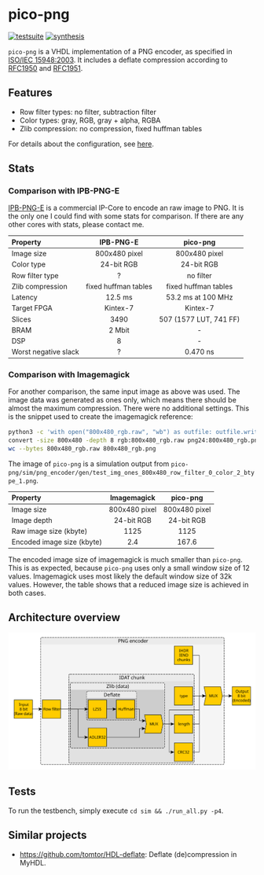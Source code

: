 # pico-png

[![testsuite](https://github.com/marph91/pico-png/workflows/tests/badge.svg)](https://github.com/marph91/pico-png/actions?query=workflow%3Atests)
[![synthesis](https://github.com/marph91/pico-png/workflows/synthesis/badge.svg)](https://github.com/marph91/pico-png/actions?query=workflow%3Asynthesis)

`pico-png` is a VHDL implementation of a PNG encoder, as specified in [ISO/IEC 15948:2003](https://www.w3.org/TR/2003/REC-PNG-20031110/). It includes a deflate compression according to [RFC1950](https://www.ietf.org/rfc/rfc1950.txt) and [RFC1951](https://www.ietf.org/rfc/rfc1951.txt).

## Features

- Row filter types: no filter, subtraction filter
- Color types: gray, RGB, gray + alpha, RGBA
- Zlib compression: no compression, fixed huffman tables

For details about the configuration, see [here](doc/toplevel_interface.md).

## Stats

### Comparison with IPB-PNG-E

[IPB-PNG-E](https://ipbloq.files.wordpress.com/2017/09/ipb-png-e-pb.pdf) is a commercial IP-Core to encode an raw image to PNG. It is the only one I could find with some stats for comparison. If there are any other cores with stats, please contact me.

|Property|IPB-PNG-E|pico-png|
|:-|:-:|:-:|
|Image size|800x480 pixel|800x480 pixel|
|Color type|24-bit RGB|24-bit RGB|
|Row filter type|?|no filter|
|Zlib compression|fixed huffman tables|fixed huffman tables|
|Latency|12.5 ms|53.2 ms at 100 MHz|
|Target FPGA|Kintex-7|Kintex-7|
|Slices|3490|507 (1577 LUT, 741 FF)|
|BRAM|2 Mbit|-|
|DSP|8|-|
|Worst negative slack|?|0.470 ns|

### Comparison with Imagemagick

For another comparison, the same input image as above was used. The image data was generated as ones only, which means there should be almost the maximum compression. There were no additional settings. This is the snippet used to create the imagemagick reference:

```bash
python3 -c 'with open("800x480_rgb.raw", "wb") as outfile: outfile.write(bytes([1]*800*480*3))'
convert -size 800x480 -depth 8 rgb:800x480_rgb.raw png24:800x480_rgb.png
wc --bytes 800x480_rgb.raw 800x480_rgb.png
```

The image of `pico-png` is a simulation output from `pico-png/sim/png_encoder/gen/test_img_ones_800x480_row_filter_0_color_2_btype_1.png`.

|Property|Imagemagick|pico-png|
|:-|:-:|:-:|
|Image size|800x480 pixel|800x480 pixel|
|Image depth|24-bit RGB|24-bit RGB|
|Raw image size (kbyte)|1125|1125|
|Encoded image size (kbyte)|2.4|167.6|

The encoded image size of imagemagick is much smaller than `pico-png`. This is as expected, because `pico-png` uses only a small window size of 12 values. Imagemagick uses most likely the default window size of 32k values. However, the table shows that a reduced image size is achieved in both cases.

## Architecture overview

![architecture_overview](doc/images/overview.svg)

## Tests

To run the testbench, simply execute `cd sim && ./run_all.py -p4`.

## Similar projects

- <https://github.com/tomtor/HDL-deflate>: Deflate (de)compression in MyHDL.
